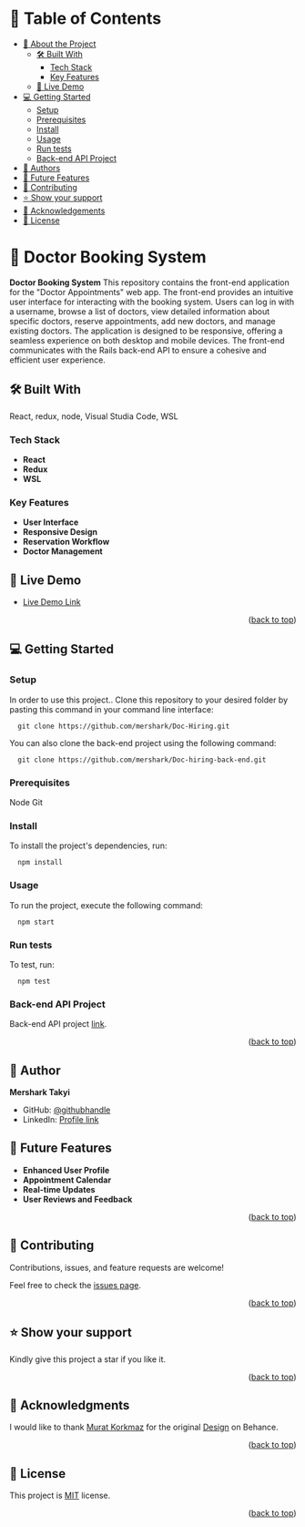 <a name="readme-top"></a>

# 📗 Table of Contents

- [📖 About the Project](#about-project)
  - [🛠 Built With](#built-with)
    - [Tech Stack](#tech-stack)
    - [Key Features](#key-features)
  - [🚀 Live Demo](#live-demo)
- [💻 Getting Started](#getting-started)
  - [Setup](#setup)
  - [Prerequisites](#prerequisites)
  - [Install](#install)
  - [Usage](#usage)
  - [Run tests](#run-tests)
  - [Back-end API Project](#back-end)
- [👥 Authors](#authors)
- [🔭 Future Features](#future-features)
- [🤝 Contributing](#contributing)
- [⭐️ Show your support](#support)
- [🙏 Acknowledgements](#acknowledgements)
- [📝 License](#license)

# 📖 Doctor Booking System <a name="about-project"></a>

**Doctor Booking System** This repository contains the front-end application for the "Doctor Appointments" web app. The front-end provides an intuitive user interface for interacting with the booking system. Users can log in with a username, browse a list of doctors, view detailed information about specific doctors, reserve appointments, add new doctors, and manage existing doctors. The application is designed to be responsive, offering a seamless experience on both desktop and mobile devices. The front-end communicates with the Rails back-end API to ensure a cohesive and efficient user experience.

## 🛠 Built With <a name="built-with"></a>
React, redux, node, Visual Studia Code, WSL

### Tech Stack <a name="tech-stack"></a>

- **React**
- **Redux**
- **WSL**

### Key Features <a name="key-features"></a>

- **User Interface**
- **Responsive Design**
- **Reservation Workflow**
- **Doctor Management**

## 🚀 Live Demo <a name="live-demo"></a>

- [Live Demo Link](#)

<p align="right">(<a href="#readme-top">back to top</a>)</p>

## 💻 Getting Started <a name="getting-started"></a>

### Setup <a name="setup"></a>

In order to use this project.. Clone this repository to your desired folder by pasting this command in your command line interface:

```
  git clone https://github.com/mershark/Doc-Hiring.git
```

  You can also clone the back-end project using the following command:

```
  git clone https://github.com/mershark/Doc-hiring-back-end.git
```

### Prerequisites <a name="prerequisites"></a>

  Node
  Git

### Install <a name="install"></a>

To install the project's dependencies, run:

```
  npm install
```

### Usage <a name="usage"></a>

To run the project, execute the following command:

```
  npm start
```

### Run tests <a name="run tests"></a>

To test, run:

```
  npm test
```

### Back-end API Project <a name="back-end"></a>

Back-end API project [link](https://github.com/mershark/Doc-hiring-back-end).

<p align="right">(<a href="#readme-top">back to top</a>)</p>

## 👥 Author <a name="authors"></a>

  **Mershark Takyi**
- GitHub: [@githubhandle](https://github.com/mershark)
- LinkedIn: [Profile link](https://www.linkedin.com/in/mershark/)

## 🔭 Future Features <a name="future-features"></a>

- **Enhanced User Profile**
- **Appointment Calendar**
- **Real-time Updates**
- **User Reviews and Feedback**

<p align="right">(<a href="#readme-top">back to top</a>)</p>

## 🤝 Contributing <a name="contributing"></a>

Contributions, issues, and feature requests are welcome!

Feel free to check the [issues page](../../issues/).

<p align="right">(<a href="#readme-top">back to top</a>)</p>

## ⭐️ Show your support <a name="support"></a>

Kindly give this project a star if you like it.

<p align="right">(<a href="#readme-top">back to top</a>)</p>

## 🙏 Acknowledgments <a name="acknowledgements"></a>

I would like to thank [Murat Korkmaz](https://www.behance.net/muratk) for the original [Design](https://www.behance.net/gallery/26425031/Vespa-Responsive-Redesign) on Behance.

<p align="right">(<a href="#readme-top">back to top</a>)</p>

## 📝 License <a name="license"></a>

This project is [MIT](/LICENSE) license.

<p align="right">(<a href="#readme-top">back to top</a>)</p>
